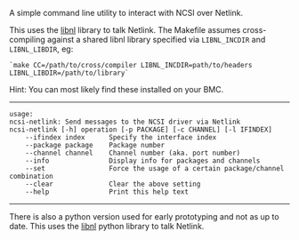 A simple command line utility to interact with NCSI over Netlink.

This uses the [libnl](https://www.infradead.org/~tgr/libnl/) library to talk Netlink.
The Makefile assumes cross-compiling against a shared libnl library specified
via `LIBNL_INCDIR` and `LIBNL_LIBDIR`, eg:

	`make CC=/path/to/cross/compiler LIBNL_INCDIR=path/to/headers LIBNL_LIBDIR=/path/to/library`

Hint: You can most likely find these installed on your BMC.

---
```
usage:
ncsi-netlink: Send messages to the NCSI driver via Netlink
ncsi-netlink [-h] operation [-p PACKAGE] [-c CHANNEL] [-l IFINDEX]
	--ifindex index      Specify the interface index
	--package package    Package number
	--channel channel    Channel number (aka. port number)
	--info               Display info for packages and channels
	--set                Force the usage of a certain package/channel combination
	--clear              Clear the above setting
	--help               Print this help text
```
---

There is also a python version used for early prototyping and not as up to date.
This uses the [libnl](https://github.com/Robpol86/libnl) python library to talk Netlink.

